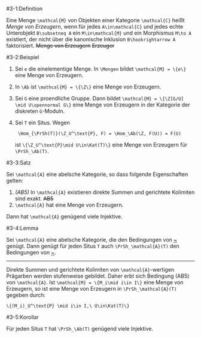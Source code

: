 #3-1:Definition

Eine Menge `\mathcal{M}` von Objekten einer Kategorie `\mathcal{C}` heißt *Menge von Erzeugern*, wenn für jedes `A\in\mathcal{C}` und jedes echte Unterobjekt `B\subsetneq A` ein `M\in\mathcal{M}` und ein Morphismus `M\to A` existiert, der nicht über die kanonische Inklusion `B\hookrightarrow A` faktorisiert. ~~Menge von Erzeugern~~ ~~Erzeuger~~

#3-2:Beispiel

1. Sei `e` die einelementige Menge. In `\Mengen` bildet `\mathcal{M} = \{e\}` eine Menge von Erzeugern.
2. In `\Ab` ist `\mathcal{M} = \{\Z\}` eine Menge von Erzeugern.
3. Sei `G` eine proendliche Gruppe. Dann bildet `\mathcal{M} = \{\Z[G/U] \mid U\opennormal G\}` eine Menge von Erzeugern in der Kategorie der diskreten `G`-Moduln.
4. Sei `T` ein Situs. Wegen

        \Hom_{\PrSh(T)}(\Z_U^\text{P}, F) = \Hom_\Ab(\Z, F(U)) = F(U)

   ist `\{\Z_U^\text{P}\mid U\in\Kat(T)\}` eine Menge von Erzeugern für `\PrSh_\Ab(T)`.

#3-3:Satz

Sei `\mathcal{A}` eine abelsche Kategorie, so dass folgende Eigenschaften gelten:

1. *(AB5)* In `\mathcal{A}` existieren direkte Summen und gerichtete Kolimiten sind exakt. ~~AB5~~
2. `\mathcal{A}` hat eine Menge von Erzeugern.

Dann hat `\mathcal{A}` genügend viele Injektive.

#3-4:Lemma

Sei `\mathcal{A}` eine abelsche Kategorie, die den Bedingungen von [~](#3-3) genügt. Dann genügt für jeden Situs `T` auch `\PrSh_\mathcal{A}(T)` den Bedingungen von [~](#3-3).

---

Direkte Summen und gerichtete Kolimiten von `\mathcal{A}`-wertigen Prägarben werden stufenweise gebildet. Daher erbt sich Bedingung (AB5) von `\mathcal{A}`. Ist `\mathcal{M} = \{M_i\mid i\in I\}` eine Menge von Erzeugern, so ist eine Menge von Erzeugern in `\PrSh_\mathcal{A}(T)` gegeben durch:

    \{(M_i)_U^\text{P} \mid i\in I,\ U\in\Kat(T)\}

#3-5:Korollar

Für jeden Situs `T` hat `\PrSh_\Ab(T)` genügend viele Injektive.
